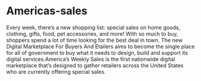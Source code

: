 # Americas-sales
Every week, there’s a new shopping list: special sales on home goods, clothing, gifts, food, pet accessories, and more! With so much to buy, shoppers spend a lot of time looking for the best deal in town. The new Digital Marketplace For Buyers And Etailers aims to become the single place for all of government to buy what it needs to design, build and support its digital services.America’s Weekly Sales is the first nationwide digital marketplace that’s designed to gather retailers across the United States who are currently offering special sales.
